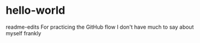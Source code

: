 # hello-world
 readme-edits
For practicing the GitHub flow
I don't have much to say about myself frankly
